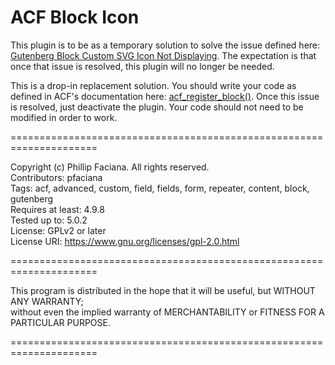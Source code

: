 # ACF Block Icon

This plugin is to be as a temporary solution to solve the issue defined here: [Gutenberg Block Custom SVG Icon Not Displaying](https://support.advancedcustomfields.com/forums/topic/gutenberg-block-custom-svg-icon-not-displaying/). The expectation is that once that issue is resolved, this plugin will no longer be needed.

This is a drop-in replacement solution. You should write your code as defined in ACF's documentation here: [acf_register_block()](https://www.advancedcustomfields.com/resources/acf_register_block/). Once this issue is resolved, just deactivate the plugin. Your code should not need to be modified in order to work.


=====================================================================  

Copyright (c) Phillip Faciana. All rights reserved.  
Contributors: pfaciana  
Tags: acf, advanced, custom, field, fields, form, repeater, content, block, gutenberg  
Requires at least: 4.9.8  
Tested up to: 5.0.2  
License: GPLv2 or later  
License URI: https://www.gnu.org/licenses/gpl-2.0.html  

=====================================================================  

This program is distributed in the hope that it will be useful, but WITHOUT ANY WARRANTY;  
without even the implied warranty of MERCHANTABILITY or FITNESS FOR A PARTICULAR PURPOSE.

=====================================================================  
